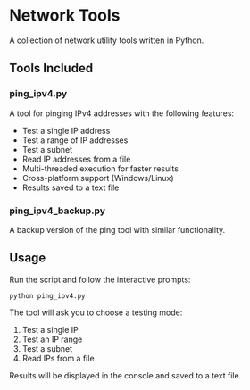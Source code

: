 # Network Tools

A collection of network utility tools written in Python.

## Tools Included

### ping_ipv4.py
A tool for pinging IPv4 addresses with the following features:
- Test a single IP address
- Test a range of IP addresses
- Test a subnet
- Read IP addresses from a file
- Multi-threaded execution for faster results
- Cross-platform support (Windows/Linux)
- Results saved to a text file

### ping_ipv4_backup.py
A backup version of the ping tool with similar functionality.

## Usage

Run the script and follow the interactive prompts:
```
python ping_ipv4.py
```

The tool will ask you to choose a testing mode:
1. Test a single IP
2. Test an IP range
3. Test a subnet
4. Read IPs from a file

Results will be displayed in the console and saved to a text file.
